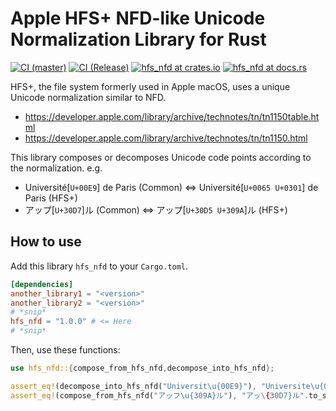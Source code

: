 # Apple HFS+ NFD-like Unicode Normalization Library for Rust

[![CI (master)](<https://github.com/tats-u/rust-hfs-nfd/workflows/CI%20(master)/badge.svg>)](https://github.com/tats-u/rust-hfs-nfd/actions/workflows/master.yml)
[![CI (Release)](<https://github.com/tats-u/rust-hfs-nfd/workflows/CI%20(Release)/badge.svg>)](https://github.com/tats-u/rust-hfs-nfd/actions/workflows/release.yml)
[![hfs_nfd at crates.io](https://img.shields.io/crates/v/hfs_nfd.svg)](https://crates.io/crates/hfs_nfd)
[![hfs_nfd at docs.rs](https://docs.rs/hfs_nfd/badge.svg)](https://docs.rs/hfs_nfd)

HFS+, the file system formerly used in Apple macOS, uses a unique Unicode normalization similar to NFD.

- <https://developer.apple.com/library/archive/technotes/tn/tn1150table.html>
- <https://developer.apple.com/library/archive/technotes/tn/tn1150.html>

This library composes or decomposes Unicode code points according to the normalization. e.g.

- Université[`U+00E9`] de Paris (Common) ⇔ Université[`U+0065 U+0301`] de Paris (HFS+)
- アップ[`U+30D7`]ル (Common) ⇔ アップ[`U+30D5 U+309A`]ル (HFS+)

## How to use

Add this library `hfs_nfd` to your `Cargo.toml`.

```toml
[dependencies]
another_library1 = "<version>"
another_library2 = "<version>"
# *snip*
hfs_nfd = "1.0.0" # <= Here
# *snip*
```

Then, use these functions:

```rust
use hfs_nfd::{compose_from_hfs_nfd,decompose_into_hfs_nfd};

assert_eq!(decompose_into_hfs_nfd("Universit\u{00E9}"), "Universite\u{0301}".to_string());
assert_eq!(compose_from_hfs_nfd("アッフ\u{309A}ル"), "アッ\{30D7}ル".to_string());
```
